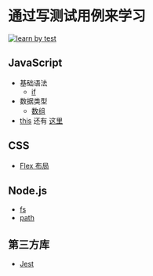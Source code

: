 # 通过写测试用例来学习
[![learn by test](https://circleci.com/gh/iamjoel/learn-by-test.svg?style=svg)](https://circleci.com/gh/iamjoel/learn-by-test)
## JavaScript
* 基础语法
  * [if](code/src/js/if.spec.ts)
* 数据类型
  * [数组](code/src/js/data-type/array.spec.ts)
* [this](code/src/js/this/index.spec.ts) 还有 [这里](code/src/js/this/index.e2e.spec.ts)

## CSS
* [Flex 布局](code/src/css/flex/index.e2e.spec.ts)

## Node.js
* [fs](code/src/node/fs/index.spec.ts)
* [path](code/src/node/path.spec.ts)

## 第三方库
* [Jest](code/src/libs/jest/index.spec.ts)

